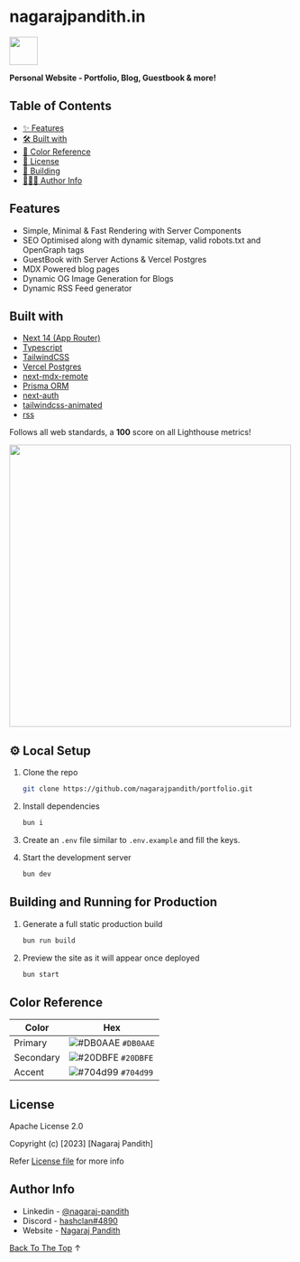 # nagarajpandith.in

<img src="https://github.com/nagarajpandith/portfolio/assets/83623339/dfd79128-75e7-45b2-8aae-b11763f7e166" width="50px"/>

**Personal Website - Portfolio, Blog, Guestbook & more!**

## Table of Contents

- [✨ Features](#features)
- [🛠️ Built with](#built-with)
- [🎨 Color Reference](#color-reference)
- [📃 License](#license)
- [🚀 Building](#building-and-running-for-production)
- [👨🏼‍💻 Author Info](#author-info)

## Features
- Simple, Minimal & Fast Rendering with Server Components
- SEO Optimised along with dynamic sitemap, valid robots.txt and OpenGraph tags
- GuestBook with Server Actions & Vercel Postgres
- MDX Powered blog pages
- Dynamic OG Image Generation for Blogs
- Dynamic RSS Feed generator

## Built with
- [Next 14 (App Router)](https://nextjs.org/)
- [Typescript](https://www.typescriptlang.org/)
- [TailwindCSS](https://tailwindcss.com/)
- [Vercel Postgres](https://vercel.com/docs/storage/vercel-postgres)
- [next-mdx-remote](https://github.com/hashicorp/next-mdx-remote)
- [Prisma ORM](https://www.prisma.io/)
- [next-auth](https://authjs.dev/)
- [tailwindcss-animated](https://www.tailwindcss-animated.com/)
- [rss](https://github.com/dylang/node-rss)

Follows all web standards, a **100** score on all Lighthouse metrics!

<img src="https://github.com/nagarajpandith/portfolio/assets/83623339/755cf950-22ec-463d-a0b9-b739806fe105" width="500px"/>

## ⚙️ Local Setup
1. Clone the repo

   ```sh
   git clone https://github.com/nagarajpandith/portfolio.git
   ```

2. Install dependencies

   ```sh
   bun i
   ```

3. Create an `.env` file similar to `.env.example` and fill the keys.

4. Start the development server

   ```sh
   bun dev
   ```

## Building and Running for Production

1. Generate a full static production build

   ```sh
   bun run build
   ```

2. Preview the site as it will appear once deployed

   ```sh
   bun start
   ```

## Color Reference

| Color          | Hex                                                                |
| -------------- | ------------------------------------------------------------------ |
| Primary           | ![#DB0AAE](https://via.placeholder.com/10/DB0AAE?text=+) `#DB0AAE` |
| Secondary     | ![#20DBFE](https://via.placeholder.com/10/20DBFE?text=+) `#20DBFE` |
| Accent  | ![#704d99](https://via.placeholder.com/10/704d99?text=+) `#704d99` |

## License

Apache License 2.0

Copyright (c) [2023] [Nagaraj Pandith]

Refer [License file](https://github.com/nagarajpandith/portfolio/blob/main/LICENSE) for more info

## Author Info

- Linkedin - [@nagaraj-pandith](https://www.linkedin.com/in/nagaraj-pandith/)
- Discord - [hashclan#4890](https://www.discord.com/users/hashclan#4890)
- Website - [Nagaraj Pandith](https://www.nagarajpandith.in/)

[Back To The Top](#table-of-contents) ↑